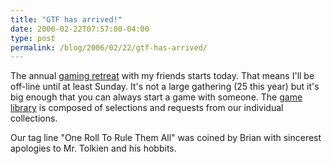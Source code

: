 ```yaml
---
title: "GTF has arrived!"
date: 2006-02-22T07:57:00-04:00
type: post
permalink: /blog/2006/02/22/gtf-has-arrived/
---
```

The annual [gaming retreat](https://www.gtfgamers.org/) with my friends starts today. That means I'll be off-line until at least Sunday. It's not a large gathering (25 this year) but it's big enough that you can always start a game with someone. The [game library](https://gtfgamers.org/index.php?title=GTF_2006_Games_Planned) is composed of selections and requests from our individual collections.

Our tag line "One Roll To Rule Them All" was coined by Brian with sincerest apologies to Mr. Tolkien and his hobbits.
